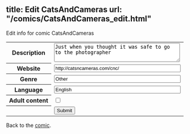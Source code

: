 title: Edit CatsAndCameras
url: "/comics/CatsAndCameras_edit.html"
---
Edit info for comic CatsAndCameras

<form name="comic" action="http://gaepostmail.appspot.com/comic/" method="post">
<table class="comicinfo">
<tr>
<th>Description</th><td><textarea name="description" cols="40" rows="3">Just when you thought it was safe to go to the photographer</textarea></td>
</tr>
<tr>
<th>Website</th><td><input type="text" name="url" value="http://catsncameras.com/cnc/" size="40"/></td>
</tr>
<tr>
<th>Genre</th><td><input type="text" name="genre" value="Other" size="40"/></td>
</tr>
<tr>
<th>Language</th><td><input type="text" name="language" value="English" size="40"/></td>
</tr>
<tr>
<th>Adult content</th><td><input type="checkbox" name="adult" value="adult" /></td>
</tr>
<tr>
<th></th><td>
<input type="hidden" name="comic" value="CatsAndCameras" />
<input type="submit" name="submit" value="Submit" />
</td>
</tr>
</table>
</form>

Back to the [comic](CatsAndCameras.html).
